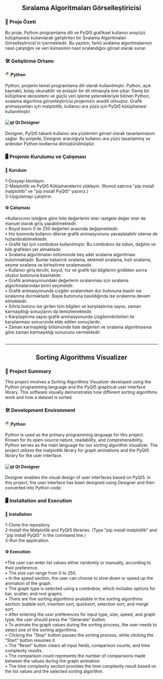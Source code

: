 <h2 align="center">Sıralama Algoritmaları Görselleştiricisi</h2>
<h3 align="left">📝 Proje Özeti</h3>
<p>
Bu proje, Python programlama dili ve PyQt5 grafiksel kullanıcı arayüzü kütüphanesi kullanılarak geliştirilen bir Sıralama Algoritmaları Görselleştiricisi'ni içermektedir. Bu yazılım, farklı sıralama algoritmalarının nasıl çalıştığını ve veri kümesinin nasıl sıralandığını görsel olarak sunar.
</p>
<h3 align="left">🛠️ Geliştirme Ortamı</h3>
<h4 align="left"><a href="https://www.python.org" target="_blank" rel="noreferrer"> <img src="https://raw.githubusercontent.com/devicons/devicon/master/icons/python/python-original.svg" alt="python" width="15" height="15"/> </a> Python</h4>
Python, projenin temel programlama dili olarak kullanılmıştır. Python, açık kaynaklı, kolay okunabilir ve anlaşılır bir dil olmasıyla öne çıkar. Geniş bir kütüphane ekosistemi ve güçlü veri işleme yetenekleriyle bilinen Python, sıralama algoritma görselleştiricisi projemizin anadili olmuştur. Grafik animasyonları için matplotlib, kullanıcı ara yüzü için PyQt5 kütüphanesi kullanılmıştır. 
<h4><img src="https://upload.wikimedia.org/wikipedia/commons/0/0b/Qt_logo_2016.svg" alt="qt" width="15" height="15"/> </a> Qt Designer</h4>
Designer, PyQt5 tabanlı kullanıcı ara yüzlerinin görsel olarak tasarlanmasını sağlar. Bu projede, Designer aracılığıyla kullanıcı ara yüzü tasarlanmış ve ardından Python kodlarına dönüştürülmüştür.
<h3 align="left">🖥️ Projenin Kurulumu ve Çalışması</h3>
<h4 align="left">🧰 Kurulum</h4>
1-Dosyayı klonlayın.<br>
2-Matplotlib ve PyQt5 Kütüphanelerini yükleyin. (Komut satırına "pip install matplotlib" ve "pip install PyQt5" yazınız.)<br>
3-Uygulamayı çalıştırın.<br>
<h4 align="left">⚙️ Çalışması</h4>
•Kullanıcının isteğine göre liste değerlerini  ister rastgele değer ister de manuel olarak giriş yapabilmektedir. <br>
• Boyut kısmı 0 ile 250 değerleri arasında değişmektedir. <br>
• Hız kısmında kullanıcı dilerse grafik animasyonunu yavaşlatabilir isterse de hızlandırabilmektedir.<br>
• Grafik tipi için combobox kullanılmıştır. Bu combobox da sütun, dağılım ve kök grafikleri yer almaktadır.<br>
• Sıralama algoritmaları bölümünde beş adet sıralama algoritması bulunmaktadır. Bunlar kabarcık sıralama, eklemeli sıralama, hızlı sıralama, seçme sıralama ve birleştirme sıralamasıdır.<br>
• Kullanıcı giriş tercihi, boyut, hız ve grafik tipi bilgilerini girdikten sonra oluştur butonuna basmalıdır.<br>
• Grafik animasyonundaki değerlerin sıralanması için sıralama algoritmalarından birini seçmelidir. <br>
• Grafik animasyonunda çizgiler sıralanırken dur butonuna basılır ise sıralanma durmaktadır. Başla butonuna basıldığında ise sıralanma devam etmektedir.<br>
• Sıfırla butonu ise girilen tüm bilgileri ve karşılaştırma sayısı, zaman karmaşıklığı sonuçlarını da temizlemektedir.<br>
• Karşılaştırma sayısı grafik animasyonunda çizgilerinbirbirleri ile karşılanması sonucunda elde edilen sonuçlardır.<br>
• Zaman karmaşıklığı bölümünde liste değerleri ve sıralama algoritmasına göre zaman karmaşıklığı sonucunu vermektedir<br><br> 

<hr>
<h2 align="center">Sorting Algorithms Visualizer</h2>
<h3 align="left">📝 Project Summary</h3>
<p>
This project involves a Sorting Algorithms Visualizer developed using the Python programming language and the PyQt5 graphical user interface library. This software visually demonstrates how different sorting algorithms work and how a dataset is sorted.
</p>
<h3 align="left">🛠️ Development Environment</h3>
<h4 align="left"><a href="https://www.python.org" target="_blank" rel="noreferrer"> <img src="https://raw.githubusercontent.com/devicons/devicon/master/icons/python/python-original.svg" alt="python" width="15" height="15"/> </a> Python</h4>
Python is used as the primary programming language for this project. Known for its open-source nature, readability, and comprehensibility, Python serves as the main language for our sorting algorithm visualizer. The project utilizes the matplotlib library for graph animations and the PyQt5 library for the user interface.
<h4><img src="https://upload.wikimedia.org/wikipedia/commons/0/0b/Qt_logo_2016.svg" alt="qt" width="15" height="15"/> </a> Qt Designer</h4>
Designer enables the visual design of user interfaces based on PyQt5. In this project, the user interface has been designed using Designer and then converted into Python code.
<h3 align="left">🖥️ Installation and Execution</h3>
<h4 align="left">🧰 Installation</h4>
1-Clone the repository.<br>
2-Install the Matplotlib and PyQt5 libraries. (Type "pip install matplotlib" and "pip install PyQt5" in the command line.)<br>
3-Run the application.<br>
<h4 align="left">⚙️ Execution</h4>
•The user can enter list values either randomly or manually, according to their preference. <br>
• The size can range from 0 to 250. <br>
• In the speed section, the user can choose to slow down or speed up the animation of the graph.  <br>
• The graph type is selected using a combobox, which includes options for bar, scatter, and root graphs.  <br>
• There are five sorting algorithms available in the sorting algorithms section: bubble sort, insertion sort, quicksort, selection sort, and merge sort.  <br>
• After entering the user preferences for input type, size, speed, and graph type, the user should press the "Generate" button.  <br>
• To animate the graph values during the sorting process, the user needs to select one of the sorting algorithms.  <br>
• Clicking the "Stop" button pauses the sorting process, while clicking the "Start" button resumes it.  <br>
• The "Reset" button clears all input fields, comparison counts, and time complexity results.  <br>
• The comparison count represents the number of comparisons made between the values during the graph animation.  <br>
• The time complexity section provides the time complexity result based on the list values and the selected sorting algorithm. <br>





